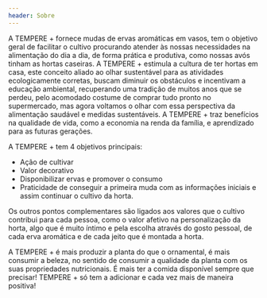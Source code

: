 ```yaml
---
header: Sobre 
---
```

 
A TEMPERE + fornece mudas de ervas aromáticas em vasos, tem o objetivo geral de facilitar o cultivo procurando atender às nossas necessidades na alimentação do dia a dia, de forma prática e produtiva, como nossas avós tinham as hortas caseiras. A TEMPERE + estimula a cultura de ter hortas em casa, este conceito aliado ao olhar sustentável para as atividades ecologicamente corretas, buscam diminuir os obstáculos e incentivam a educação ambiental, recuperando uma tradição de muitos anos que se perdeu, pelo acomodado costume de comprar tudo pronto no supermercado, mas agora voltamos o olhar com essa perspectiva da alimentação saudável e medidas sustentáveis. A TEMPERE + traz benefícios na qualidade de vida, como a economia na renda da família, e aprendizado para as futuras gerações. 

A TEMPERE + tem 4 objetivos principais:

- Ação de cultivar 
- Valor decorativo
- Disponibilizar ervas e promover o consumo
- Praticidade de conseguir a primeira muda com as informações iniciais e assim continuar o cultivo da horta.

Os outros pontos complementares são ligados aos valores que o cultivo contribui para cada pessoa, como o valor afetivo na personalização da horta, algo que é muito íntimo e pela escolha através do gosto pessoal, de cada erva aromática e de cada jeito que é montada a horta. 

A TEMPERE + é mais produzir a planta do que o ornamental, é mais consumir a beleza, no sentido de consumir a qualidade da planta com os suas propriedades nutricionais. 
É mais ter a comida disponível sempre que precisar! 
TEMPERE + só tem a adicionar e cada vez mais de maneira positiva! 
